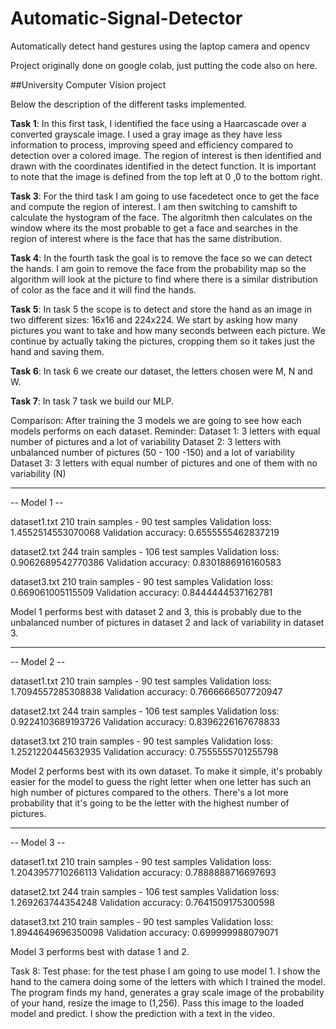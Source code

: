 # Automatic-Signal-Detector
Automatically detect hand gestures using the laptop camera and opencv

Project originally done on google colab, just putting the code also on here. 

##University Computer Vision project 

Below the description of the different tasks implemented.

**Task 1**: In this first task, I identified the face using a Haarcascade over a converted grayscale image. I used a gray image as they have less information to process, improving speed and efficiency compared to detection over a colored image.
The region of interest is then identified and drawn with the coordinates identified in the detect function. It is important to note that the image is defined from the top left at 0 ,0 to the bottom right.

**Task 3**: For the third task I am going to use facedetect once to get the face and compute the region of interest. I am then switching to camshift to calculate the hystogram of the face. The algoritmh then calculates on the window where its the most probable to get a face and searches in the region of interest where is the face that has the same distribution.

**Task 4**: In the fourth task the goal is to remove the face so we can detect the hands. I am goin to remove the face from the probability map so the algorithm will look at the picture to find where there is a similar distribution of color as the face and it will find the hands.

**Task 5**: In task 5 the scope is to detect and store the hand as an image in two different sizes: 16x16 and 224x224.
We start by asking how many pictures you want to take and how many seconds between each picture.
We continue by actually taking the pictures, cropping them so it takes just the hand and saving them.

**Task 6**: In task 6 we create our dataset, the letters chosen were M, N and W.

**Task 7**: In task 7 task we build our MLP.

Comparison: After training the 3 models we are going to see how each models performs on each dataset.
Reminder:
Dataset 1: 3 letters with equal number of pictures and a lot of variability
Dataset 2: 3 letters with unbalanced number of pictures (50 - 100 -150) and a lot of variability
Dataset 3: 3 letters with equal number of pictures and one of them with no variability (N)

---
-- Model 1 --

dataset1.txt
210 train samples - 90 test samples
Validation loss: 1.4552514553070068
Validation accuracy: 0.6555555462837219

dataset2.txt
244 train samples - 106 test samples
Validation loss: 0.9062689542770386
Validation accuracy: 0.8301886916160583

dataset3.txt
210 train samples - 90 test samples
Validation loss: 0.669061005115509
Validation accuracy: 0.8444444537162781

Model 1 performs best with dataset 2 and 3, this is probably due to the unbalanced number of pictures in dataset 2 and lack of variability in dataset 3.

---
-- Model 2 --

dataset1.txt
210 train samples - 90 test samples
Validation loss: 1.7094557285308838
Validation accuracy: 0.7666666507720947

dataset2.txt
244 train samples - 106 test samples
Validation loss: 0.9224103689193726
Validation accuracy: 0.8396226167678833

dataset3.txt
210 train samples - 90 test samples
Validation loss: 1.2521220445632935
Validation accuracy: 0.7555555701255798

Model 2 performs best with its own dataset. To make it simple, it's probably easier for the model to guess the right letter when one letter has such an high number of pictures compared to the others. There's a lot more probability that it's going to be the letter with the highest number of pictures.

---
-- Model 3 --

dataset1.txt
210 train samples - 90 test samples
Validation loss: 1.2043957710266113
Validation accuracy: 0.7888888716697693

dataset2.txt
244 train samples - 106 test samples
Validation loss: 1.269263744354248
Validation accuracy: 0.7641509175300598

dataset3.txt
210 train samples - 90 test samples
Validation loss: 1.8944649696350098
Validation accuracy: 0.699999988079071

Model 3 performs best with datase 1 and 2.

Task 8: Test phase: for the test phase I am going to use model 1. I show the hand to the camera doing some of the letters with which I trained the model.
The program finds my hand, generates a gray scale image of the probability of your hand, resize the image to (1,256).
Pass this image to the loaded model and predict.
I show the prediction with a text in the video.
